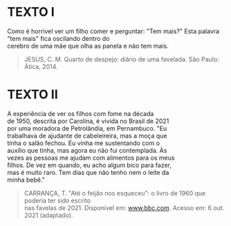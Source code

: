 # TEXTO I

Como é horrivel ver um filho comer e perguntar: "Tem mais?" Esta palavra "tem mais" fica oscilando dentro do\
cerebro de uma mãe que olha as panela e não tem mais.

> JESUS, C. M. Quarto de despejo: diário de uma favelada. São Paulo: Ática, 2014.

# TEXTO II

A experiência de ver os filhos com fome na década\
de 1950, descrita por Carolina, é vivida no Brasil de 2021\
por uma moradora de Petrolândia, em Pernambuco. "Eu\
trabalhava de ajudante de cabeleireira, mas a moça que\
tinha o salão fechou. Eu vinha me sustentando com o\
auxílio que tinha, mas agora eu não fui contemplada. Às\
vezes as pessoas me ajudam com alimentos para os meus\
filhos. De vez em quando, eu acho algum bico para fazer,\
mas é muito raro. Tem dias que não tenho nem o leite da\
minha bebê."

> CARRANÇA, T. "Até o feijão nos esqueceu": o livro de 1960 que poderia ter sido escrito\
> nas favelas de 2021. Disponível em: www.bbc.com. Acesso em: 6 out. 2021 (adaptado).
